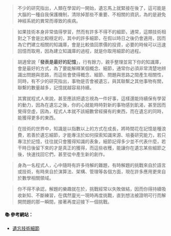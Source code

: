 > 不少的研究指出，人類在學習的一開始，遺忘馬上就緊接在後了，這可能是大腦的一種自我保護機制，清除掉那些不重要、不相關的資訊，為的是避免神經系統的異常而導致的疾病。

> 如果技術本身非常值得學習，然而有許多不得不的細節，通常，這類技術相對之下會是比較穩定的，其中的許多細節，在假以時日之後仍會適用，因而為它們建立相關的知識庫，會是比較值回票價的投資，必要的時候可以迅速回憶而取用，因為建立知識庫的過程，就是你取用細節的過程。

> 胡適曾說「**發表是最好的記憶**」，行有餘力，親手整理並寫下你的知識庫，會是最好的方式，為了要能解釋某個概念、細節，通常你必須非常清楚地辨識出問題與思路，而這些會使得概念、細節、問題與思路之間產生相關性，同時，有不少的研究指出，事物是否會被遺忘，與其聯繫之其他事物有關，聯繫的數量越多，記憶就越容易持續。

> 其實就程式人來說，甚至應該把遺忘視為一件好事，這樣還能持續保有學習的動力，因為在遺忘之後，你的心就能時時對新的事物感到飢渴，甚至因而覺得空虛，因為，程式人本就不該細數曾經擁有的東西，而在遺忘的同時，能獲得更多的東西。

> 在技術的世界中，知識是以指數以上的方式在成長，將時間花在記憶是種浪費，若善於遺忘細節，才能專注於如何探索知識來源、培養研究能力，若只專注於記憶，往往就只會獲得知識的表象，細節記得多少並不代表什麼，若干時日後留下來的才是真正的獲得，而這些收穫，能讓你在遺忘某些細節之後，快速找回它們，甚至從中產生新的創作。

> 身為一名程式人，心中隨時有許多待解的難題，有時解題的挑戰來自於語言或技術，有時來自於演算法、架構、管理等各個方面，現在許多應用更來自於數學相關領域。

> 你不得不承認，解題的樂趣就在於，挑戰經常以失敗做結，因而你得持續吸收新知、不斷練習，在偶然靈光一現時再度挑戰，直到想法被證明可行而解開問題的那一瞬間，接著再度迎接下一個挑戰。



#### :books: 參考網站：
- [遺忘技術細節](http://www.ithome.com.tw/voice/111656)
